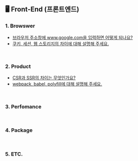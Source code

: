 ##  🖥 Front-End (프론트엔드)

### 1. Browswer
- [브라우저 주소창에 www.google.com을 입력하면 어떻게 되나요?](https://github.com/dev-junehee/front-interview-questions-archive/blob/main/Front-End/%EB%B8%8C%EB%9D%BC%EC%9A%B0%EC%A0%80%20%EC%A3%BC%EC%86%8C%EC%B0%BD%EC%97%90%20www.google.com%EC%9D%84%20%EC%9E%85%EB%A0%A5%ED%95%98%EB%A9%B4%20%EC%96%B4%EB%96%BB%EA%B2%8C%20%EB%90%98%EB%82%98%EC%9A%94%3F.md)
- [쿠키, 세션, 웹 스토리지의 차이에 대해 설명해 주세요.]()

<br />

### 2. Product
- [CSR과 SSR의 차이는 무엇인가요?]()
- [webpack, babel, polyfill에 대해 설명해 주세요.]()

<br />

### 3. Perfomance

<br />

### 4. Package

<br />

### 5. ETC.

